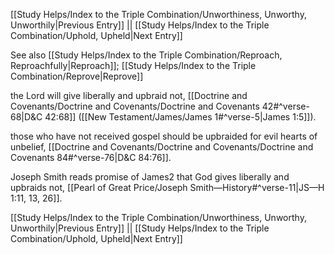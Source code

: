 [[Study Helps/Index to the Triple Combination/Unworthiness, Unworthy, Unworthily|Previous Entry]]  ||  [[Study Helps/Index to the Triple Combination/Uphold, Upheld|Next Entry]]

 See also [[Study Helps/Index to the Triple Combination/Reproach, Reproachfully|Reproach]]; [[Study Helps/Index to the Triple Combination/Reprove|Reprove]]

 the Lord will give liberally and upbraid not, [[Doctrine and Covenants/Doctrine and Covenants/Doctrine and Covenants 42#^verse-68|D&C 42:68]] ([[New Testament/James/James 1#^verse-5|James 1:5]]).

 those who have not received gospel should be upbraided for evil hearts of unbelief, [[Doctrine and Covenants/Doctrine and Covenants/Doctrine and Covenants 84#^verse-76|D&C 84:76]].

 Joseph Smith reads promise of James2 that God gives liberally and upbraids not, [[Pearl of Great Price/Joseph Smith—History#^verse-11|JS—H 1:11, 13, 26]].

[[Study Helps/Index to the Triple Combination/Unworthiness, Unworthy, Unworthily|Previous Entry]]  ||  [[Study Helps/Index to the Triple Combination/Uphold, Upheld|Next Entry]]